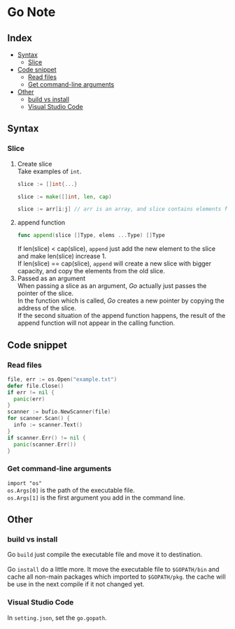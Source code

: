 # Go Note

## Index
* [Syntax](#Syntax)
  * [Slice](#Slice)
* [Code snippet](#Code-snippet)
  * [Read files](#Read-files)
  * [Get command-line arguments](#Get-command-line-arguments)
* [Other](#Other)
  * [build vs install](#build-vs-install)
  * [Visual Studio Code](Visual-Studio-Code)

## Syntax
### Slice
1. Create slice </br>
    Take examples of `int`.
    ```go 
    slice := []int{...}
    ```
    ```go
    slice := make([]int, len, cap)
    ``` 
    ```go
    slice := arr[i:j] // arr is an array, and slice contains elements from arr[i] to arr[j - 1]
    ```
2. append function
    ```go
    func append(slice []Type, elems ...Type) []Type
    ```
    If len(slice) < cap(slice), `append` just add the new element to the slice and make len(slice) increase 1. </br>
    If len(slice) == cap(slice), `append` will create a new slice with bigger capacity, and copy the elements from the old slice.
3. Passed as an argument </br>
When passing a slice as an argument, *Go* actually just passes the pointer of the slice. </br>
In the function which is called, *Go* creates a new pointer by copying the address of the slice. </br> 
If the second situation of the append function happens, the result of the append function will not appear in the calling function. 

## Code snippet
### Read files
```go
file, err := os.Open("example.txt")
defer file.Close()
if err != nil {
  panic(err)
}
scanner := bufio.NewScanner(file)
for scanner.Scan() {
  info := scanner.Text()
}
if scanner.Err() != nil {
  panic(scanner.Err())
}
```
### Get command-line arguments
`import "os"` </br>
`os.Args[0]` is the path of the executable file.</br>
`os.Args[1]` is the first argument you add in the command line.

## Other
### build vs install
Go `build` just compile the executable file and move it to destination.</br>
</br>
Go `install` do a little more. It move the executable file to `$GOPATH/bin` and cache all non-main packages which imported to `$GOPATH/pkg`. the cache will be use in the next compile if it not changed yet.

### Visual Studio Code
In `setting.json`, set the `go.gopath`.